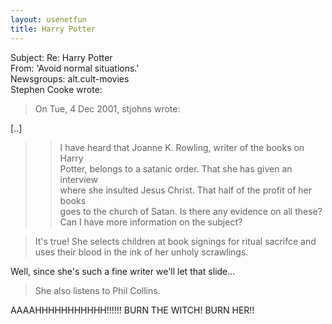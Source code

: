 ```yaml
---   
layout: usenetfun   
title: Harry Potter   
---   
```

   
   
 Subject: Re: Harry Potter   
From: 'Avoid normal situations.'   
Newsgroups: alt.cult-movies   
Stephen Cooke wrote:   
> On Tue, 4 Dec 2001, stjohns wrote:   
   
[..]   
   
>> I have heard that Joanne K. Rowling, writer of the books on Harry   
>> Potter, belongs to a satanic order. That she has given an interview   
>> where she insulted Jesus Christ. That half of the profit of her books   
>> goes to the church of Satan. Is there any evidence on all these?   
>> Can I have more information on the subject?   
   
> It's true! She selects children at book signings for ritual sacrifce and   
> uses their blood in the ink of her unholy scrawlings.   
   
Well, since she's such a fine writer we'll let that slide...   
   
> She also listens to Phil Collins.   
   
AAAAHHHHHHHHHHH!!!!!! BURN THE WITCH! BURN HER!!   
   
   
   
